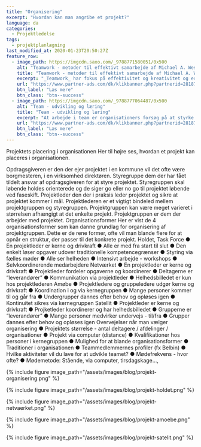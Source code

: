 ```yaml
---
title: "Organisering"
excerpt: "Hvordan kan man angribe et projekt?"
language: da
categories:
  - Projektledelse
tags:
  - projektplanlægning
last_modified_at: 2020-01-23T20:50:27Z
feature_row:
  - image_path: https://imgcdn.saxo.com/_9788771580051/0x500
    alt: "Teamwork - metoder til effektivt samarbejde af Michael A. West"
    title: "Teamwork - metoder til effektivt samarbejde af Michael A. West"
    excerpt: "_Teamwork_ har fokus på effektivitet og kreativitet og er for alle, der på den ene eller anden måde bruger teamwork i deres dagligdag. Bogen er fyldt med praktiske eksempler og teori, der kan hjælpe et team med at opstille mål og opnå dem."
    url: "https://www.partner-ads.com/dk/klikbanner.php?partnerid=28187&bannerid=43264&htmlurl=https://www.saxo.com/dk/teamwork_michael-a-west_haeftet_9788771580051"
    btn_label: "Læs mere"
    btn_class: "btn--success"
  - image_path: https://imgcdn.saxo.com/_9788777064487/0x500
    alt: "Team - udvikling og læring"
    title: "Team - udvikling og læring"
    excerpt: "At arbejde i team er organisationers forsøg på at styrke udvikling af faglige og personlige potentialer og kompetencer. Bogens formål er at give svar på, hvordan udvikling og læring i team kan blive en succes, fx om sporten er en passende metafor til at fremme teamudvikling og læring og forståelse af samarbejde samt om team på arbejdspladsen kan skabe nye fortællinger om medarbejdernes måde at se på samarbejde og gensidig udvikling."
    url: "https://www.partner-ads.com/dk/klikbanner.php?partnerid=28187&bannerid=43264&htmlurl=https://www.saxo.com/dk/team-udvikling-og-laering_morten-bertelsen-red-reinhard-stelter-red_haeftet_9788777064487"
    btn_label: "Læs mere"
    btn_class: "btn--success"
---
```


Projektets placering i organisationen
Her til højre ses, hvordan et projekt kan placeres i organisationen.

Opdragsgiveren er den der ejer projektet i en kommune vil det ofte være
borgmesteren, i en virksomhed direktøren.
Styregruppe dem der har fået tildelt ansvar af opdragsgiveren for at
styre projektet. Styregruppen skal løbende holdes orienterede og de siger
go eller no go til projektet løbende ved faseskift.
Projektleder den der i praksis leder projektet og sikre at projektet
kommer i mål. Projektlederen er et vigtigt bindeled mellem
projektgruppen og styregruppen.
Projektgruppen kan være meget varieret i størrelsen afhængigt at det
enkelte projekt. Projektgruppen er dem der arbejder med projektet.
Organisationsformer
Her er vist de 4 organisationsformer som kan danne grundlag for organisering af
projektgruppen.
Dette er de rene former, ofte vil man blande flere for at opnår en struktur, der passer til
det konkrete projekt.
Holdet, Task Force
● En projektleder er kerne og drivkraft
● Alle er med fra start til slut
● Den enkelt løser opgaver udover
traditionelle kompetencegrænser
● Styring via fælles møder
● Alle ser helheden
● Intensivt arbejde - workshops
● Selvkoordinerende medarbejdere 
Netværket
● En projektleder er kerne og drivkraft
● Projektleder fordeler opgaverne og koordinerer
● Deltagerne er “leverandører”
● Kommunikation via projektleder
● Helhedsbilledet er kun hos projektlederen
Amøbe
● Projektledere og gruppeledere
udgør kerne og drivkraft
● Koordination i og via kernegruppen
● Mange personer kommer til og går
fra
● Undergrupper dannes efter behov
og opløses igen
● Kontinuitet sikres via
kernegruppen
Satellit
● Projektleder er kerne og drivkraft
● Projketleder koordinerer og har
helhedsbilledet
● Grupperne er “leverandører”
● Mange personer medvirker undervejs -
til/fra
● Grupper dannes efter behov og opløses
igen 
Overvejelser når man vælger organisering
● Projektets størrelse - antal deltagere / afdelinger / organisationer
● Projekt via computer (distance)
● Kvalifikationer hos personer i kernegruppen
● Mulighed for at blande organisationsformer
● Traditioner i organisationen
● Teammedlemmernes profiler (fx Belbin)
● Hvilke aktiviteter vil du lave for at udvikle teamet?
● Mødefrekvens - hvor ofte?
● Mødemetode: Stående, via computer, tirsdagskage...,


{% include figure image_path="/assets/images/blog/projekt-organisering.png" %}


{% include figure image_path="/assets/images/blog/projekt-holdet.png" %}


{% include figure image_path="/assets/images/blog/projekt-netvaerket.png" %}


{% include figure image_path="/assets/images/blog/projekt-amoebe.png" %}


{% include figure image_path="/assets/images/blog/projekt-satelit.png" %}
